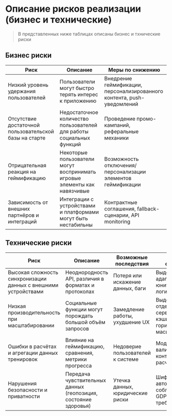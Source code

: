  # Описание рисков реализации (бизнес и технические)

  > В представленных ниже таблицах описаны бизнес и тхнические риски

 ## Бизнес риски

| Риск | Описание | Меры по снижению |
| - | - | - | 
| Низкий уровень удержания пользователей | Пользователи могут быстро терять интерес к приложению | Внедрение геймификации, персонализированного контента, push-уведомлений |
| Отсутствие достаточной пользовательской базы на старте | Недостаточное количество пользователей для работы социальных функций | Проведение промо-кампаний, реферальные механики |
| Отрицательная реакция на геймификацию | Некоторые пользователи могут воспринимать игровые элементы как навязчивые | Возможность отключения/персонализации элементов геймификации |
| Зависимость от внешних партнёров и интеграций | Интеграции с устройствами и платформами могут быть нестабильны | Контрактные соглашения, fallback-сценарии, API monitoring |

## Технические риски

| Риск | Описание | Возможные последствия | Меры по снижению |
| - | - | - | - |
| Высокая сложность синхронизации данных с внешними устройствами | Неоднородность API, различия в форматах и протоколах | Потеря или искажение данных, баги | Выделенный адаптерный слой, юнит-тесты, логирование |
| Низкая производительность при масштабировании | Социальные функции могут порождать большой объём запросов | Замедление работы, ухудшение UX | Выделение отдельных сервисов, кэширование, горизонтальное масштабирование |
| Ошибки в расчётах и агрегации данных тренировок | Влияние на геймификацию, сравнения, метрики прогресса | Недоверие пользователей к системе | Модульные тесты, валидация, контрольные расчёты |
| Нарушения безопасности и приватности | Передача чувствительных данных (геопозиция, состояние здоровья) | Утечка данных, юридические риски | Шифрование, авторизация, соблюдение GDPR/локальных требований |
